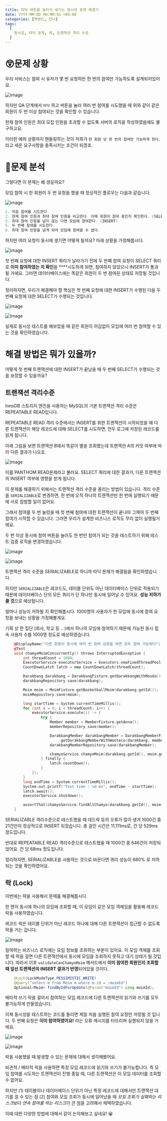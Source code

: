 ```yaml
---
title: 따닥 버튼을 눌러서 생기는 동시성 문제 해결기
date: YYYY-MM-DD HH:MM:SS +09:00
categories: [백엔드, 안나]
tags:
  [
    동시성, 따닥 문제, 락, 트랜잭션 격리 수준
  ]
---
```

# 😲문제 상황

우리 서비스는 참여 시 유저가 몇 번 요청하든 한 번의 참여만 가능하도록 설계되어있어요.

![image](https://github.com/user-attachments/assets/05476479-4dd2-4394-8eeb-5618a26145ec)

하지만 QA 단계에서 `따닥` 하고 버튼을 눌러 여러 번 참여를 시도했을 때 위와 같이 같은 회원이 두 번 이상 참여되는 것을 확인할 수 있습니다.

현재 참여 인원은 최대 모집 인원을 초과할 수 없도록 서버의 로직을 작성하였음에도 불구하고요.

이러한 예외 상황까지 핸들링하는 것이 저희가 `한 회원 당 한 번의 참여만 가능하게 한다.` 라고 세운 요구사항을 충족시키는 조건이 되겠죠.

# 🤔문제 분석

그렇다면 이 문제는 왜 생길까요?

모임 참여 시 한 회원이 두 번 요청을 했을 때 정상적인 플로우는 다음과 같습니다.

![image](https://github.com/user-attachments/assets/dbbea420-99df-4104-864b-c38b5c33bb60)

```java
1. 처음 참여를 시도한다.
2. 현재 참여 인원과 최대 참여 인원을 비교한다. 이때 회원이 참여 중인지 확인한다. (SELECT)
3. 최대 참여 인원을 넘지 않는 다면 모임에 참여한다. (INSERT)
5. 두 번째 참여를 시도한다. 
6. 최대 참여 인원을 넘게 되어 모임에 참여할 수 없다. 
```

하지만 여러 요청이 동시에 생기면 어떻게 될까요? 아래 상황을 가정해봅시다.

![image](https://github.com/user-attachments/assets/9464568c-1e93-4dbe-9f04-17082b76ce7e)

첫 번째 요청에 대한 INSERT 쿼리가 날라가기 전에 두 번째 참여 요청이 SELECT 쿼리로 **이미 참여하였는 지 확인**을 ****시도하게 되면, 참여하지 않았으니 INSERT가 통과 될 거에요. 그러면 데이터베이스에는 똑같은 회원이 두 번 참여된 상태로 저장될 것입니다.

정리하자면, 우리가 해결해야 할 핵심은 첫 번째 요청에 대한 INSERT가 수행된 다음 두 번째 요청에 대한 SELECT가 수행되는 것입니다.

![image](https://github.com/user-attachments/assets/256dc1f6-a576-4349-8db4-c00476a796c1)

![image](https://github.com/user-attachments/assets/f556bfeb-d4b3-4135-a2a8-55ec9b8fa6bd)

실제로 동시성 테스트를 해보았을 때 같은 회원이 어김없이 모임에 여러 번 참여할 수 있는 것을 확인하였습니다.

# 해결 방법은 뭐가 있을까?

어떻게 첫 번째 트랜잭션에 대한 INSERT가 끝났을 때 두 번째 SELECT가 수행되는 것을 보장할 수 있을까요?

## 트랜잭션 격리수준

InnoDB 스토리지 엔진을 사용하는 MySQL의 기본 트랜잭션 격리 수준은 REPEATABLE READ입니다.

REPEATABLE READ 격리 수준에서는 INSERT를 위한 트랜잭션이 시작되었을 때 다른 트랜잭션이 해당 레코드에 대해 SELECT를 시도하면, 언두 로그에 저장된 레코드를 읽게 됩니다.

아래 그림을 보면 트랜잭션 B에서 똑같이 별을 조회했는데 트랜잭션 A의 커밋 여부에 따라 다른 결과가 나오죠.

![image](https://github.com/user-attachments/assets/a34a915a-c4e9-4a81-b8ea-b3d86354bdf7)

이를 PANTHOM READ문제라고 불러요. SELECT 쿼리에 대한 결과가, 다른 트랜잭션의 INSERT 여부에 영향을 받게 됩니다.

이 문제를 해결하기 위해서는 트랜잭션 격리 수준을 올리는 방법이 있습니다. 격리 수준을 `SERIALIZABLE`로 변경하면, 한 번에 오직 하나의 트랜잭션만 한 번에 실행되기 때문에 서로 침범할 일이 없어요.

그래서 참여를 두 번 눌렀을 때 첫 번째 참여에 대한 트랜잭션이 끝나야 그제야 두 번째 참여가 시작할 수 있습니다. 그러면 우리가 설계한 비즈니스 로직도 무리 없이 실행될거에요.

두 번 이상 동시에 참여 버튼을 눌러도 한 번만 참여가 되는 것을 테스트하기 위해 테스트 검증 로직을 변경하였습니다.

![image](https://github.com/user-attachments/assets/edd83d73-bb9f-411b-9f29-bc296f9937e6)

![image](https://github.com/user-attachments/assets/cbe6cecd-d599-40a3-a8d1-273f5e3b9260)

트랜잭션 격리 수준을 SERIALIZABLE로 하니까 따닥 문제가 해결됨을 확인하였습니다.

하지만 `SERIALIZABLE`은 레코드도, 테이블 단위도 아닌 데이터베이스 단위로 적용되기 때문에 데이터베이스 단의 모든 쿼리가 단 하나만 동시에 일어날 수 있어요. **성능 저하가 클 것**으로 예상됩니다.

얼마나 성능이 저하될 지 확인해봅시다. 1000명의 사용자가 한 모임에 동시에 참여 요청을 보내는 상황을 가정해볼게요.

기획 상 한 집단 (회사, 학교 등 .. )에서 하나의 모임에 참여하기 때문에 가능한 동시 접속 사용자 수를 1000명 정도로 예상하였습니다.

```cpp
	@DisplayName("다른 회원이 동시에 여러 번 참여 요청을 하면 모두 참여 가능하다")
	@Test
	void chamyoMoimConcurrently() throws InterruptedException {
		int threadCount = 1000;
		ExecutorService executorService = Executors.newFixedThreadPool(threadCount);
		CountDownLatch latch = new CountDownLatch(threadCount);

		Darakbang darakbang = DarakbangFixture.getDarakbangWithMouda();
		darakbangRepository.save(darakbang);

		Moim moim = MoimFixture.getBasketballMoim(darakbang.getId());
		moimRepository.save(moim);

		long startTime = System.currentTimeMillis();
		for (int i = 0; i < threadCount; i++) {
			executorService.execute(() -> {
				try {
					Member member = MemberFixture.getAnna();
					memberRepository.save(member);

					DarakbangMember darakbangMember = DarakbangMemberFixture
						.getDarakbangMemberWithWooteco(darakbang, member);
					darakbangMemberRepository.save(darakbangMember);

					chamyoService.chamyoMoim(darakbang.getId(), moim.getId(), darakbangMember);
				} finally {
					latch.countDown();
				}
			});
		}
		long endTime = System.currentTimeMillis();
		System.out.printf("Test time : %d ms", endTime - startTime);
		latch.await();
		executorService.shutdown();

		assertThat(chamyoService.findAllChamyo(darakbang.getId(), moim.getId()).chamyos()).hasSize(1000);
	}
```

SERIALIZABLE 격리수준으로 테스트했을 때 데드락 등의 오류가 많이 생겨 1000건 중 21건만이 정상적으로 INSERT 되었습니다. 총 걸린 시간은 11,111ms로, 건 당 529ms 정도입니다.

반대로 REPEATABLE READ 격리수준으로 테스트했을 때 1000건 중 646건이 저장되었어요. 건 당 68ms 정도입니다.

정리하자면, SERIALIZABLE을 사용하는 것으로 바꾼다면 쿼리 성능이 680% 로 저하되는 것을 확인하였어요.

## 락 (Lock)

이번에는 락을 사용해서 문제를 해결해봅시다.

한 명이 동시에 하나의 모임에 조회할 때, 이 모임이 같은 모임 객체임을 활용해 레코드 락을 사용하였습니다.

레코드 락은 테이블 단위가 아닌 레코드 하나에 대해 다른 트랜잭션이 접근할 수 없도록 락을 거는 겁니다.

![image](https://github.com/user-attachments/assets/e38ab482-35e2-4c6c-985c-a5b16c001077)

참여하는 비즈니스 로직에는 모임 정보를 조회하는 부분이 있어요. 이 모임 객체를 조회할 때 락을 걸면 다른 트랜잭션에서 동시에 모임을 조회하지 못하고 대기 상태가 될 것입니다. 따라서 이후 `validateCanChamyoMoim` 메서드에서 **이미 참여한 회원인지 조회할 때 앞선 트랜잭션의 INSERT 결과가 반영**되어있을 것이다.

```java
	@Lock(LockModeType.PESSIMISTIC_WRITE)
	@Query("select m from Moim m where m.id = :moimId")
	Optional<Moim> findByIdForUpdate(@Param("moimId") Long moimId);
```

배타적 쓰기 락을 걸어서 참여하는 모임 레코드에 다른 트랜잭션의 읽기와 쓰기를 모두 불가능하게 만들었습니다.

이제 동시성을 테스트하는 코드를 돌리면 제일 처음 실행된 참여 요청만 저장될 것 입니다. 두 번째 요청은 **이미 참여하였어요!** 라는 오류 메시지를 터뜨리며 실행되지 않을 거에요.

![image](https://github.com/user-attachments/assets/3c825e23-981b-4543-bbbe-08586c3f8cc7)

![image](https://github.com/user-attachments/assets/d44f8f39-19b9-4e25-96ee-08b09a3e66e6)

락을 사용했을 때 발생할 수 있는 문제에 대해서 생각해봤어요.

비관적 / 배타적 락을 사용하면 특정 모임 레코드에 읽기와 쓰기가 불가능합니다. 즉 모임 참여를 시도하는 트랜잭션이 진행 중일 때, 다른 트랜잭션은 이 모임 데이터를 조회할 수 없어요.

하지만 (1) 테이블이나 데이터베이스 단위가 아닌 특정 레코드에 대해서만 트랜잭션 대기를 걸 수 있는 점 (2) 참여와 모임 조회가 동시에 일어났을 때 *모임 조회가 실패하는 리스크*보다 *연속 참여를 하는 리스크*가 큰 점을 고려해서 채택하였습니다.

이에 대한 다양한 방법에 대해서 같이 논의해보고 싶네요! 😀
